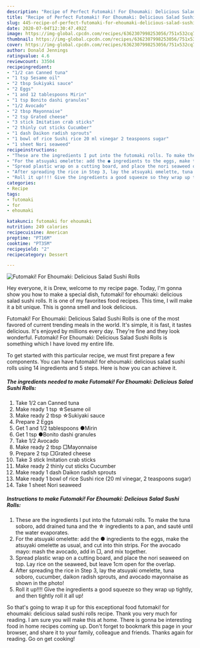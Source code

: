 ```yaml
---
description: "Recipe of Perfect Futomaki! For Ehoumaki: Delicious Salad Sushi Rolls"
title: "Recipe of Perfect Futomaki! For Ehoumaki: Delicious Salad Sushi Rolls"
slug: 445-recipe-of-perfect-futomaki-for-ehoumaki-delicious-salad-sushi-rolls
date: 2020-07-04T12:30:47.492Z
image: https://img-global.cpcdn.com/recipes/6362307998253056/751x532cq70/futomaki-for-ehoumaki-delicious-salad-sushi-rolls-recipe-main-photo.jpg
thumbnail: https://img-global.cpcdn.com/recipes/6362307998253056/751x532cq70/futomaki-for-ehoumaki-delicious-salad-sushi-rolls-recipe-main-photo.jpg
cover: https://img-global.cpcdn.com/recipes/6362307998253056/751x532cq70/futomaki-for-ehoumaki-delicious-salad-sushi-rolls-recipe-main-photo.jpg
author: Donald Jennings
ratingvalue: 4.6
reviewcount: 33504
recipeingredient:
- "1/2 can Canned tuna"
- "1 tsp Sesame oil"
- "2 tbsp Sukiyaki sauce"
- "2 Eggs"
- "1 and 12 tablespoons Mirin"
- "1 tsp Bonito dashi granules"
- "1/2 Avocado"
- "2 tbsp Mayonnaise"
- "2 tsp Grated cheese"
- "3 stick Imitation crab sticks"
- "2 thinly cut sticks Cucumber"
- "1 dash Daikon radish sprouts"
- "1 bowl of rice Sushi rice 20 ml vinegar 2 teaspoons sugar"
- "1 sheet Nori seaweed"
recipeinstructions:
- "These are the ingredients I put into the futomaki rolls. To make the tuna soboro, add drained tuna and the ☆ ingredients to a pan, and sauté until the water evaporates."
- "For the atsuyaki omelette: add the ● ingredients to the eggs, make the atsuyaki omelette as usual, and cut into thin strips. For the avocado mayo: mash the avocado, add in □, and mix together."
- "Spread plastic wrap on a cutting board, and place the nori seaweed on top. Lay rice on the seaweed, but leave 1cm open for the overlap."
- "After spreading the rice in Step 3, lay the atsuyaki omelette, tuna soboro, cucumber, daikon radish sprouts, and avocado mayonnaise as shown in the photo!"
- "Roll it up!!!! Give the ingredients a good squeeze so they wrap up tightly, and then tightly roll it all up!"
categories:
- Recipe
tags:
- futomaki
- for
- ehoumaki

katakunci: futomaki for ehoumaki 
nutrition: 249 calories
recipecuisine: American
preptime: "PT16M"
cooktime: "PT35M"
recipeyield: "2"
recipecategory: Dessert

---
```



![Futomaki! For Ehoumaki: Delicious Salad Sushi Rolls](https://img-global.cpcdn.com/recipes/6362307998253056/751x532cq70/futomaki-for-ehoumaki-delicious-salad-sushi-rolls-recipe-main-photo.jpg)

Hey everyone, it is Drew, welcome to my recipe page. Today, I'm gonna show you how to make a special dish, futomaki! for ehoumaki: delicious salad sushi rolls. It is one of my favorites food recipes. This time, I will make it a bit unique. This is gonna smell and look delicious.

Futomaki! For Ehoumaki: Delicious Salad Sushi Rolls is one of the most favored of current trending meals in the world. It's simple, it is fast, it tastes delicious. It's enjoyed by millions every day. They're fine and they look wonderful. Futomaki! For Ehoumaki: Delicious Salad Sushi Rolls is something which I have loved my entire life.




To get started with this particular recipe, we must first prepare a few components. You can have futomaki! for ehoumaki: delicious salad sushi rolls using 14 ingredients and 5 steps. Here is how you can achieve it.

<!--inarticleads1-->

##### The ingredients needed to make Futomaki! For Ehoumaki: Delicious Salad Sushi Rolls:

1. Take 1/2 can Canned tuna
1. Make ready 1 tsp ☆Sesame oil
1. Make ready 2 tbsp ☆Sukiyaki sauce
1. Prepare 2 Eggs
1. Get 1 and 1/2 tablespoons ●Mirin
1. Get 1 tsp ●Bonito dashi granules
1. Take 1/2 Avocado
1. Make ready 2 tbsp □Mayonnaise
1. Prepare 2 tsp □Grated cheese
1. Take 3 stick Imitation crab sticks
1. Make ready 2 thinly cut sticks Cucumber
1. Make ready 1 dash Daikon radish sprouts
1. Make ready 1 bowl of rice Sushi rice (20 ml vinegar, 2 teaspoons sugar)
1. Take 1 sheet Nori seaweed




<!--inarticleads2-->

##### Instructions to make Futomaki! For Ehoumaki: Delicious Salad Sushi Rolls:

1. These are the ingredients I put into the futomaki rolls. To make the tuna soboro, add drained tuna and the ☆ ingredients to a pan, and sauté until the water evaporates.
1. For the atsuyaki omelette: add the ● ingredients to the eggs, make the atsuyaki omelette as usual, and cut into thin strips. For the avocado mayo: mash the avocado, add in □, and mix together.
1. Spread plastic wrap on a cutting board, and place the nori seaweed on top. Lay rice on the seaweed, but leave 1cm open for the overlap.
1. After spreading the rice in Step 3, lay the atsuyaki omelette, tuna soboro, cucumber, daikon radish sprouts, and avocado mayonnaise as shown in the photo!
1. Roll it up!!!! Give the ingredients a good squeeze so they wrap up tightly, and then tightly roll it all up!




So that's going to wrap it up for this exceptional food futomaki! for ehoumaki: delicious salad sushi rolls recipe. Thank you very much for reading. I am sure you will make this at home. There is gonna be interesting food in home recipes coming up. Don't forget to bookmark this page in your browser, and share it to your family, colleague and friends. Thanks again for reading. Go on get cooking!
